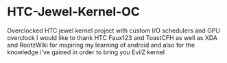 HTC-Jewel-Kernel-OC
===================

Overclocked HTC jewel kernel project with custom I/O schedulers and GPU overclock
I would like to thank HTC Faux123 and ToastCFH as well as XDA and RootzWiki for inspiring my learning of android
and also for the knowledge i've gained in order to bring you EvilZ kernel